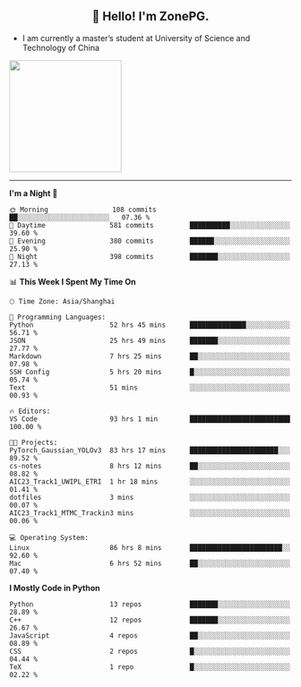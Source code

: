 <h2 align="center">👋 Hello! I'm ZonePG.</h2>

- I am currently a master’s student at University of Science and Technology of China

<img height=200 align="center" src="https://github-readme-stats.vercel.app/api?username=zonepg" />

-------

<!--START_SECTION:waka-->
**I'm a Night 🦉** 

```text
🌞 Morning                108 commits         ██░░░░░░░░░░░░░░░░░░░░░░░   07.36 % 
🌆 Daytime                581 commits         ██████████░░░░░░░░░░░░░░░   39.60 % 
🌃 Evening                380 commits         ██████░░░░░░░░░░░░░░░░░░░   25.90 % 
🌙 Night                  398 commits         ███████░░░░░░░░░░░░░░░░░░   27.13 % 
```


📊 **This Week I Spent My Time On** 

```text
🕑︎ Time Zone: Asia/Shanghai

💬 Programming Languages: 
Python                   52 hrs 45 mins      ██████████████░░░░░░░░░░░   56.71 % 
JSON                     25 hrs 49 mins      ███████░░░░░░░░░░░░░░░░░░   27.77 % 
Markdown                 7 hrs 25 mins       ██░░░░░░░░░░░░░░░░░░░░░░░   07.98 % 
SSH Config               5 hrs 20 mins       █░░░░░░░░░░░░░░░░░░░░░░░░   05.74 % 
Text                     51 mins             ░░░░░░░░░░░░░░░░░░░░░░░░░   00.93 % 

🔥 Editors: 
VS Code                  93 hrs 1 min        █████████████████████████   100.00 % 

🐱‍💻 Projects: 
PyTorch_Gaussian_YOLOv3  83 hrs 17 mins      ██████████████████████░░░   89.52 % 
cs-notes                 8 hrs 12 mins       ██░░░░░░░░░░░░░░░░░░░░░░░   08.82 % 
AIC23_Track1_UWIPL_ETRI  1 hr 18 mins        ░░░░░░░░░░░░░░░░░░░░░░░░░   01.41 % 
dotfiles                 3 mins              ░░░░░░░░░░░░░░░░░░░░░░░░░   00.07 % 
AIC23_Track1_MTMC_Trackin3 mins              ░░░░░░░░░░░░░░░░░░░░░░░░░   00.06 % 

💻 Operating System: 
Linux                    86 hrs 8 mins       ███████████████████████░░   92.60 % 
Mac                      6 hrs 52 mins       ██░░░░░░░░░░░░░░░░░░░░░░░   07.40 % 
```

**I Mostly Code in Python** 

```text
Python                   13 repos            ███████░░░░░░░░░░░░░░░░░░   28.89 % 
C++                      12 repos            ███████░░░░░░░░░░░░░░░░░░   26.67 % 
JavaScript               4 repos             ██░░░░░░░░░░░░░░░░░░░░░░░   08.89 % 
CSS                      2 repos             █░░░░░░░░░░░░░░░░░░░░░░░░   04.44 % 
TeX                      1 repo              █░░░░░░░░░░░░░░░░░░░░░░░░   02.22 % 
```




<!--END_SECTION:waka-->
